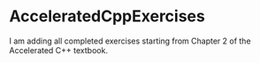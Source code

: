 AcceleratedCppExercises
=======================

I am adding all completed exercises starting from Chapter 2 of the Accelerated C++ textbook.
